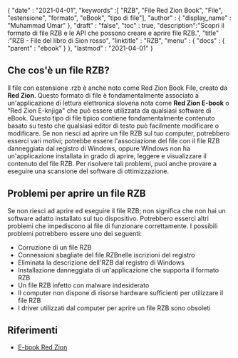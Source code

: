 {
  "date" : "2021-04-01",
  "keywords" :[ "RZB", "File Red Zion Book", "File", "estensione", "formato", "eBook", "tipo di file"],
  "author" : {
    "display_name" : "Muhammad Umar"
},
  "draft" : "false",
  "toc" : true,
  "description":"Scopri il formato di file RZB e le API che possono creare e aprire file RZB.",
  "title" :"RZB - File del libro di Sion rosso",
  "linktitle" : "RZB",
  "menu" : {
    "docs" : {
      "parent" : "ebook"
}
},
  "lastmod" : "2021-04-01"
}

## Che cos'è un file RZB?

Il file con estensione .rzb è anche noto come Red Zion Book File, creato da **Red Zion**. Questo formato di file è fondamentalmente associato a un'applicazione di lettura elettronica slovena nota come **Red Zion E-book** o "Red Zion E-knjiga" che può essere utilizzata da qualsiasi software di eBook. Questo tipo di file tipico contiene fondamentalmente contenuto basato su testo che qualsiasi editor di testo può facilmente modificare o modificare. Se non riesci ad aprire un file RZB sul tuo computer, potrebbero esserci vari motivi; potrebbe essere l'associazione del file con il file RZB danneggiata dal registro di Windows, oppure Windows non ha un'applicazione installata in grado di aprire, leggere e visualizzare il contenuto del file RZB. Per risolvere tali problemi, puoi anche provare a eseguire una scansione del software di ottimizzazione.

## Problemi per aprire un file RZB

Se non riesci ad aprire ed eseguire il file RZB; non significa che non hai un software adatto installato sul tuo dispositivo. Potrebbero esserci altri problemi che impediscono al file di funzionare correttamente. I possibili problemi potrebbero essere uno dei seguenti:

- Corruzione di un file RZB
- Connessioni sbagliate del file RZBnelle iscrizioni del registro
- Eliminata la descrizione dell'RZB dal registro di Windows
- Installazione danneggiata di un'applicazione che supporta il formato RZB
- Un file RZB infetto con malware indesiderato
- Il computer non dispone di risorse hardware sufficienti per utilizzare il file RZB
- I driver utilizzati dal computer per aprire un file RZB sono obsoleti







## Riferimenti

* [E-book Red Zion](https://submitfile.com/download/red-zion-e-book)



